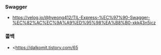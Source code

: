 ### Swagger
  - <https://velog.io/@hyeong412/TIL-Express-%EC%97%90-Swagger-%EC%82%AC%EC%9A%A9%ED%95%98%EA%B8%B0-xkk43n5icz>


### 콜백
- <https://dalkomit.tistory.com/65
